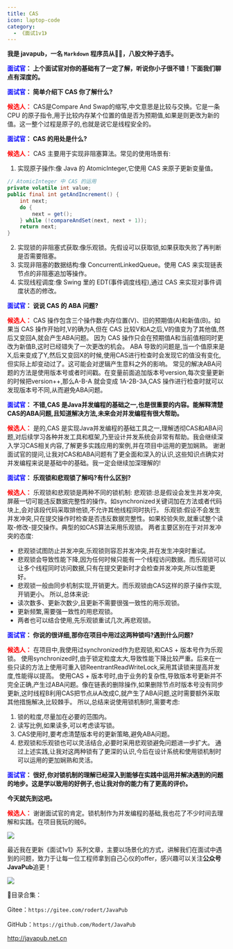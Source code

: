 ```yaml
---
title: CAS
icon: laptop-code
category:
  - 《面试1v1》
---
```





**我是 javapub，一名 `Markdown` 程序员从👨‍💻，八股文种子选手。**


**<font color=blue>面试官</font>： 上个面试官对你的基础有了一定了解，听说你小子很不错！下面我们聊点有深度的。**

**<font color=blue>面试官</font>：  简单介绍下 CAS 你了解什么?**

**<font color=red>候选人：</font>** CAS是Compare And Swap的缩写,中文意思是比较与交换。它是一条 CPU 的原子指令,用于比较内存某个位置的值是否为预期值,如果是则更改为新的值。这一整个过程是原子的,也就是说它是线程安全的。

**<font color=blue>面试官</font>： CAS 的用处是什么?**

**<font color=red>候选人：</font>** CAS 主要用于实现非阻塞算法。常见的使用场景有:
1. 实现原子操作:像 Java 的 AtomicInteger,它使用 CAS 来原子更新变量值。

```java
// AtomicInteger 中 CAS 的运用
private volatile int value;
public final int getAndIncrement() {
    int next;
    do {
        next = get();
    } while (!compareAndSet(next, next + 1));
    return next; 
}
```

2. 实现锁的非阻塞式获取:像乐观锁。先假设可以获取锁,如果获取失败了再判断是否需要阻塞。
3. 实现非阻塞的数据结构:像 ConcurrentLinkedQueue。使用 CAS 来实现链表节点的非阻塞追加等操作。
4. 实现线程调度:像 Swing 里的 EDT(事件调度线程),通过 CAS 来实现对事件调度状态的修改。

**<font color=blue>面试官</font>： 说说 CAS 的 ABA 问题?**

**<font color=red>候选人：</font>** CAS 操作包含三个操作数:内存位置(V)、旧的预期值(A)和新值(B)。如果当 CAS 操作开始时,V的确为A,但在 CAS 比较V和A之后,V的值变为了其他值,然后又变回A,就会产生ABA问题。
因为 CAS 操作只会在预期值A和当前值相同时更改为新值B,这时已经错失了一次更改的机会。
ABA 导致的问题是,当一个值原来是X,后来变成了Y,然后又变回X的时候,使用CAS进行检查时会发现它的值没有变化,但实际上却变动过了。这可能会对逻辑产生意料之外的影响。
常见的解决ABA问题的方法是使用版本号或者时间戳。在变量前面追加版本号version,每次变量更新的时候把version++,那么A-B-A 就会变成 1A-2B-3A,CAS 操作进行检查时就可以发现版本号不同,从而避免ABA问题。

**<font color=blue>面试官</font>： 不错,CAS 是Java并发编程的基础之一,也是很重要的内容。能解释清楚CAS的ABA问题,且知道解决方法,未来会对并发编程有很大帮助。**

**<font color=red>候选人：</font>** 是的,CAS 是实现Java并发编程的基础工具之一,理解透彻CAS和ABA问题,对后续学习各种并发工具和框架,乃至设计并发系统会非常有帮助。我会继续深入学习CAS相关内容,了解更多实践应用的案例,并在项目中运用的更加娴熟。
谢谢面试官的提问,让我对CAS和ABA问题有了更全面和深入的认识,这些知识点确实对并发编程来说是基础中的基础。我一定会继续加深理解的! 

**<font color=blue>面试官</font>：  乐观锁和悲观锁了解吗?有什么区别?**

**<font color=red>候选人：</font>** 乐观锁和悲观锁是两种不同的锁机制:
悲观锁:总是假设会发生并发冲突,屏蔽一切可能违反数据完整性的操作。如synchronized关键词加在方法或者代码块上,会对该段代码采取排他锁,不允许其他线程同时执行。
乐观锁:假设不会发生并发冲突,只在提交操作时检查是否违反数据完整性。如果校验失败,就重试整个读取-修改-提交操作。典型的如CAS算法采用乐观锁。
两者主要区别在于对并发冲突的态度:
- 悲观锁试图防止并发冲突,乐观锁则容忍并发冲突,并在发生冲突时重试。
- 悲观锁会导致性能下降,因为任何时候只能有一个线程访问数据。而乐观锁可以让多个线程同时访问数据,只有在提交更新时才会检查并发冲突,所以性能更好。
- 悲观锁一般由同步机制实现,开销更大。而乐观锁由CAS这样的原子操作实现,开销更小。
所以,总体来说:
- 读次数多、更新次数少,且更新不需要很强一致性的用乐观锁。
- 更新频繁,需要强一致性的用悲观锁。
- 两者也可以结合使用,先乐观锁重试几次,再悲观锁。

**<font color=blue>面试官</font>： 你说的很详细,那你在项目中用过这两种锁吗?遇到什么问题?**

**<font color=red>候选人：</font>** 在项目中,我使用过synchronized作为悲观锁,和CAS + 版本号作为乐观锁。
使用synchronized时,由于锁定粒度太大,导致性能下降比较严重。后来在一些只读的方法上使用可重入锁ReentrantReadWriteLock,采用其读锁来提高并发度,性能得以提高。
使用CAS + 版本号时,由于业务的复杂性,导致版本号更新并不完全正确,产生过ABA问题。像在链表的删除操作,如果删除节点时版本号没有同步更新,这时线程B利用CAS把节点从A改成C,就产生了ABA问题,这时需要额外采取其他措施解决,比较棘手。
所以,总结来说使用锁机制时,需要考虑:
1. 锁的粒度,尽量加在必要的范围内。
2. 读写比例,如果读多,可以考虑读写锁。   
3. CAS使用时,要考虑清楚版本号的更新策略,避免ABA问题。
4. 悲观锁和乐观锁也可以灵活结合,必要时采用悲观锁避免问题进一步扩大。
通过上述实践,让我对这两种锁有了更深的认识,今后在设计系统和使用锁机制时可以运用的更加娴熟和灵活。

**<font color=blue>面试官</font>： 很好,你对锁机制的理解已经深入到能够在实践中运用并解决遇到的问题的地步。这是学以致用的好例子,也让我对你的能力有了更高的评价。**

**今天就先到这吧。**

**<font color=red>候选人：</font>** 谢谢面试官的肯定。锁机制作为并发编程的基础,我也花了不少时间去理解和实践。在项目我玩的贼6。






![](https://ghproxy.com/https://raw.githubusercontent.com/Rodert/javapub_oss/main/other/joshua-rawson-harris-6PROVhY2Yq4-unsplash.jpg?raw=true)



最近我在更新《面试1v1》系列文章，主要以场景化的方式，讲解我们在面试中遇到的问题，致力于让每一位工程师拿到自己心仪的offer，感兴趣可以关注**公众号JavaPub**追更！


![](https://ghproxy.com/https://raw.githubusercontent.com/Rodert/javapub_oss/main/common/javapub-qr-code.png?raw=true)




🎁目录合集：

Gitee：`https://gitee.com/rodert/JavaPub`

GitHub：`https://github.com/Rodert/JavaPub`


<http://javapub.net.cn>
